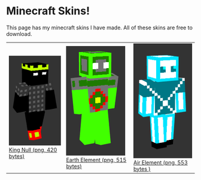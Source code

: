# Minecraft Skins!

This page has my minecraft skins I have made. All of these skins are free to download.

<table>
  <tr>
    <td>
      <a href="minecraft_skins/covblock_king.png" download>
        <img src="minecraft_skins/king_null_preview.png"><br>
        King Null (png, 420 bytes)
      </a>
    </td>
    <td>
      <a href="minecraft_skins/covblock_earth_element.png" download>
        <img src="minecraft_skins/earth_element_preview.png"><br>
        Earth Element (png, 515 bytes)
      </a>
    </td>
    <td>
      <a href="minecraft_skins/covblock_air_element.png" download>
        <img src="minecraft_skins/air_element_preview.png"><br>
        Air Element (png, 553 bytes )
      </a>
    </td>
  </tr>  
</table>
